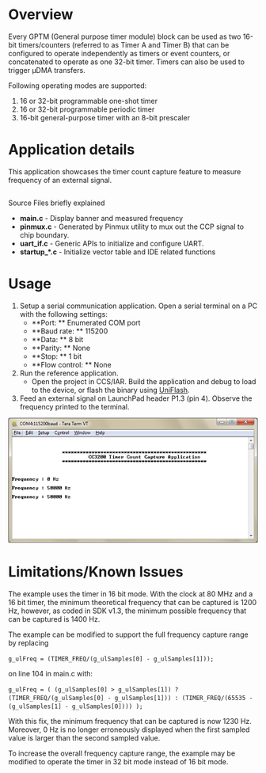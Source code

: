 # Overview  

Every GPTM (General purpose timer module) block can be used as two
16-bit timers/counters (referred to as Timer A and Timer B) that can be
configured to operate independently as timers or event counters, or
concatenated to operate as one 32-bit timer. Timers can also be used to
trigger µDMA transfers.

Following operating modes are supported:

1.  16 or 32-bit programmable one-shot timer
2.  16 or 32-bit programmable periodic timer
3.  16-bit general-purpose timer with an 8-bit prescaler

# Application details  

This application showcases the timer count capture feature to measure frequency of an external signal.

##   
Source Files briefly explained  

- **main.c** - Display banner and measured frequency
- **pinmux.c** - Generated by Pinmux utility to mux out the CCP signal
	to chip boundary.
- **uart\_if.c** - Generic APIs to initialize and configure UART.
- **startup\_\*.c** - Initialize vector table and IDE related functions

# Usage  

1.  Setup a serial communication application. Open a serial terminal on a PC with the following settings:
	- **Port: ** Enumerated COM port
	- **Baud rate: ** 115200
	- **Data: ** 8 bit
	- **Parity: ** None
	- **Stop: ** 1 bit
	- **Flow control: ** None
2.  Run the reference application.
      - Open the project in CCS/IAR. Build the application and debug to load to the device, or flash the binary using [UniFlash](http://processors.wiki.ti.com/index.php/CC3100_%26_CC3200_UniFlash_Quick_Start_Guide).
3. Feed an external signal on LaunchPad header P1.3 (pin 4). Observe the frequency printed to the terminal.
	
![](../../docs/images/timercc1.png)

# Limitations/Known Issues  

The example uses the timer in 16 bit mode. With the clock at 80 MHz and
a 16 bit timer, the minimum theoretical frequency that can be captured
is 1200 Hz, however, as coded in SDK v1.3, the minimum possible
frequency that can be captured is 1400 Hz.  
  
The example can be modified to support the full frequency capture range
by replacing
  
`g_ulFreq = (TIMER_FREQ/(g_ulSamples[0] - g_ulSamples[1]));`  
  
on line 104 in main.c with:

`g_ulFreq = ( (g_ulSamples[0] > g_ulSamples[1]) ?
(TIMER_FREQ/(g_ulSamples[0] - g_ulSamples[1])) : (TIMER_FREQ/(65535 -
(g_ulSamples[1] - g_ulSamples[0]))) );`  
  
With this fix, the minimum frequency that can be captured is now 1230
Hz. Moreover, 0 Hz is no longer erroneously displayed when the first
sampled value is larger than the second sampled value.  
  
To increase the overall frequency capture range, the example may be
modified to operate the timer in 32 bit mode instead of 16 bit mode.
